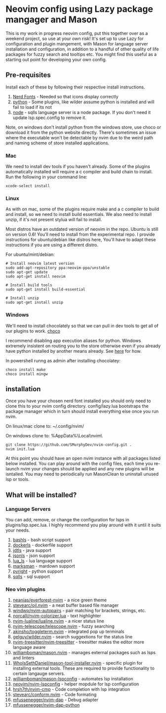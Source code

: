 # Neovim config using Lazy package mangager and Mason

This is my work in progress neovim config, put this together over as a weekend project, so use at your own risk! It's
set up to use Lazy for configuration and plugin mangement, with Mason for language server installation and
configuration, in addition to a handful of other quality of life packages for fuzzy search and tooltips etc. You might
find this useful as a starting out point for developing your own config.

## Pre-requisites

Install each of these by following their respective install instructions.

1. [Nerd Fonts](https://www.nerdfonts.com/) - Needed so that icons display correctly
2. [python](https://www.python.org/) - Some plugins, like wilder assume python is installed and will fail to load if its not
3. [node](https://nodejs.org/en/download) - sqlls language server is a node package. If you don't need it update lsp.spec.config to remove it.

Note, on windows don't install python from the windows store, use choco or download it from the python website directly.
There's sometimes an issue where the executable won't be detectable by nvim due to the weird path and naming scheme of
store installed applications.

### Mac

We need to install dev tools if you haven't already. Some of the plugins automatically installed will require a c
compiler and build chain to install. Run the following in your command line:

```
xcode-select install
```

### Linux

As with on mac, some of the plugins require make and a c compiler to build and install, so we need to install build
essentials. We also need to install unzip, if it's not present stylua will fail to install.

Most distros have an outdated version of neovim in the repo. Ubuntu is still on version 0.6! You'll need to install
from the experimental repo. I provide instructions for ubuntu/debian like distros here, You'll have to adapt these
instructions if you are using a different distro.

For ubuntu/mint/debian:

```
# Install neovim latest version
sudo add-apt-repository ppa:neovim-ppa/unstable
sudo apt-get update
sudo apt-get install neovim

# Install build tools
sudo apt-get install build-essential

# Install unzip
sudo apt-get install unzip

```

### Windows

We'll need to install chocolately so that we can pull in dev tools to get all of our plugins to work.
[choco](https://chocolatey.org/install#individual)

I recommend disabling app execution aliases for python. Windows extremely insistent on routing you to the store otherwise
even if you already have python installed by another means already. See [here](https://stackoverflow.com/questions/58754860/cmd-opens-windows-store-when-i-type-python) for how.

In powershell runng as admin after installing chocolatey:

```
choco install make
choco install mingw
```

## installation

Once you have your chosen nerd font installed you should only need to clone this to your nvim config directory.
config/lazy.lua bootstraps the package manager which in turn should install everything else once you run nvim.

On linux/mac clone to: ~/.config/nvim/

On windows clone to: %AppData%\Local\nvim\

```
git clone https://github.com/SMurphyDev/nvim-config.git .
nvim init.lua
```

At this point you should have an open nvim instance with all packages listed below installed. You can play around with
the config files, each time you re-launch nvim your changes should be applied and any new plugins will be isntalled.
You may need to periodically run MasonClean to uninstall unused lsp or tools.

## What will be installed?

### Language Servers

You can add, remove, or change the configuration for lsps in plugins/lsp.spec.lua. I highly recommend you play around
with it until it suits your needs.

1. [bashls](https://github.com/neovim/nvim-lspconfig/blob/master/doc/configs.md#bashls) - bash script support
2. [dockerls](https://github.com/neovim/nvim-lspconfig/blob/master/doc/configs.md#dockerls) - dockerfile support
3. [jdtls](https://github.com/neovim/nvim-lspconfig/blob/master/doc/configs.md#jdtls) - java support
4. [jsonls](https://github.com/neovim/nvim-lspconfig/blob/master/doc/configs.md#jsonls) - json support
5. [lua_ls](https://github.com/neovim/nvim-lspconfig/blob/master/doc/configs.md#lua_ls) - lua language support
6. [marksman](https://github.com/neovim/nvim-lspconfig/blob/master/doc/configs.md#marksman) - mardown support
7. [pyright](https://github.com/neovim/nvim-lspconfig/blob/master/doc/configs.md#pyright) - python support
8. [sqlls](https://github.com/neovim/nvim-lspconfig/blob/master/doc/configs.md#sqlls) - sql support

### Neo vim plugins

1.  [neanias/everforest-nvim](https://github.com/neanias/everforest-nvim) - a nice green theme
2.  [stevearc/oil.nvim](https://github.com/stevearc/oil.nvim) - a neat buffer based file manager
3.  [windwp/nvim-autopairs](https://github.com/windwp/nvim-autopairs) - pair matching for brackets, strings, etc.
4.  [norcalli/nvim-colorizer.lua](https://github.com/norcalli/nvim-colorizer.lua) - text highlighter
5.  [nvim-lualine/lualine.nvim](https://github.com/nvim-lualine/lualine.nvim) - a nicer status line
6.  [nvim-telescope/telescope.nvim](https://github.com/nvim-telescope/telescope.nvim) - fuzzy searching
7.  [akinsho/toggleterm.nvim](https://github.com/akinsho/toggleterm.nvim) - integrated pop up terminals
8.  [gelguy/wilder.nvim](https://github.com/gelguy/wilder.nvim) - search suggextions for the status line
9.  [nvim-treesitter/nvim-treesitter](https://github.com/nvim-treesitter/nvim-treesitter) - treesitter makes the editor more language aware
10. [williamboman/mason.nvim](https://github.com/williamboman/mason.nvim) - manages external packages such as lsps and linters
11. [WhoIsSethDaniel/mason-tool-installer.nvim](https://github.com/WhoIsSethDaniel/mason-tool-installer.nvim) - specific plugin for installing external tools. These are required to provide functionality to certain langauge servers.
12. [williamboman/mason-lspconfig](https://github.com/williamboman/mason-lspconfig) - automates lsp installation
13. [neovim/nvim-lspconfig](https://github.com/neovim/nvim-lspconfig) - helper mopdule for lsp configuration
14. [hrsh7th/nvim-cmp](https://github.com/hrsh7th/nvim-cmp) - Code completion with lsp integration
15. [stevearc/conform.nvim](https://github.com/stevearc/conform.nvim) - Code formating
16. [mfussenegger/nvim-dap](https://github.com/mfussenegger/nvim-dap.git) - Debug adapter
17. [mfussenegger/nvim-dap-python](https://github.com/mfussenegger/nvim-dap-python.git)
